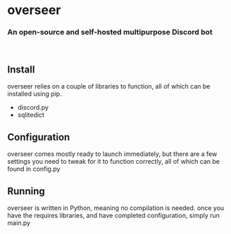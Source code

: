 # overseer
### An open-source and self-hosted multipurpose Discord bot
<br>

## Install
overseer relies on a couple of libraries to function, all of which can be installed using pip.
- discord.py
- sqlitedict

## Configuration
overseer comes mostly ready to launch immediately, but there are a few settings you need to tweak for it to function correctly, all of which can be found in config.py

## Running
overseer is written in Python, meaning no compilation is needed. once you have the requires libraries, and have completed configuration, simply run main.py
